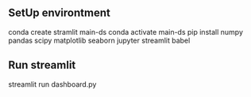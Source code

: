 ## SetUp environtment
conda create stramlit main-ds
conda activate main-ds
pip install numpy pandas scipy matplotlib seaborn jupyter streamlit babel
## Run streamlit
streamlit run dashboard.py
